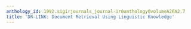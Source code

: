 ```yaml
---
anthology_id: 1992.sigirjournals_journal-ir0anthology0volumeA26A2.7
title: 'DR-LINK: Document Retrieval Using Linguistic Knowledge'
---
```

